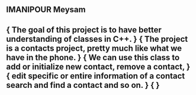 IMANIPOUR Meysam
 ---------------------------------------------------------------------------------------
{ The goal of this project is to have better understanding of classes in C++.           }
{ The project is a contacts project, pretty much like what we have in the phone.        }
{ We can use this class to add or initialize new contact, remove a contact,             }
{ edit specific or entire information of a contact search and find a contact and so on. }
{                                                                                       }
 ---------------------------------------------------------------------------------------
